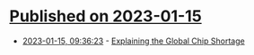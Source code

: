 # [Published on 2023-01-15](index.md)

* [2023-01-15, 09:36:23](https://news.ycombinator.com/item?id=34388100) - [Explaining the Global Chip Shortage](https://www.jabil.com/blog/global-chip-shortages.html)
